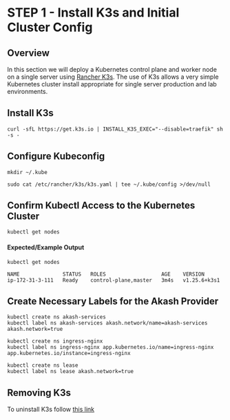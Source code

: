 # STEP 1 - Install K3s and Initial Cluster Config

## Overview

In this section we will deploy a Kubernetes control plane and worker node on a single server using [Rancher K3s](https://www.rancher.com/products/k3s).  The use of K3s allows a very simple Kubernetes cluster install appropriate for single server production and lab environments.

## Install K3s

```
curl -sfL https://get.k3s.io | INSTALL_K3S_EXEC="--disable=traefik" sh -s -
```

## Configure Kubeconfig

```
mkdir ~/.kube

sudo cat /etc/rancher/k3s/k3s.yaml | tee ~/.kube/config >/dev/null
```

## Confirm Kubectl Access to the Kubernetes Cluster

```
kubectl get nodes
```

#### Expected/Example Output

```
kubectl get nodes

NAME              STATUS   ROLES                  AGE    VERSION
ip-172-31-3-111   Ready    control-plane,master   3m4s   v1.25.6+k3s1
```

## Create Necessary Labels for the Akash Provider

```
kubectl create ns akash-services
kubectl label ns akash-services akash.network/name=akash-services akash.network=true

kubectl create ns ingress-nginx
kubectl label ns ingress-nginx app.kubernetes.io/name=ingress-nginx app.kubernetes.io/instance=ingress-nginx

kubectl create ns lease
kubectl label ns lease akash.network=true
```

## Removing K3s

To uninstall K3s follow [this link](https://docs.k3s.io/installation/uninstall)
